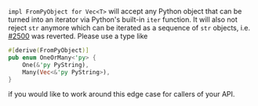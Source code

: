 `impl FromPyObject for Vec<T>` will accept any Python object that can be turned into an iterator via Python's built-in `iter` function. It will also not reject `str` anymore which can be iterated as a sequence of `str` objects, i.e. [#2500](https://github.com/PyO3/pyo3/pull/2500) was reverted. Please use a type like

```rust
#[derive(FromPyObject)]
pub enum OneOrMany<'py> {
    One(&'py PyString),
    Many(Vec<&'py PyString>),
}
```

if you would like to work around this edge case for callers of your API.
